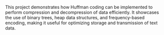 This project demonstrates how Huffman coding can be implemented to perform compression and decompression of data efficiently. It showcases the use of binary trees, heap data structures, and frequency-based encoding, making it useful for optimizing storage and transmission of text data.
